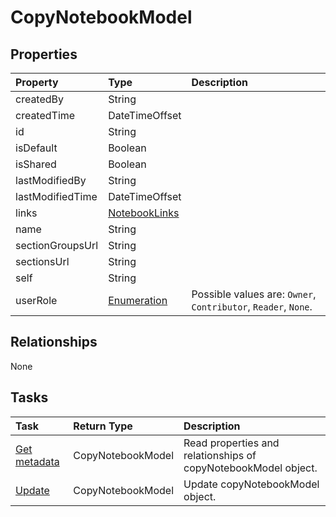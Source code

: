 # CopyNotebookModel



## Properties
| Property	   | Type	|Description|
|:---------------|:--------|:----------|
|createdBy|String||
|createdTime|DateTimeOffset||
|id|String||
|isDefault|Boolean||
|isShared|Boolean||
|lastModifiedBy|String||
|lastModifiedTime|DateTimeOffset||
|links|[NotebookLinks](notebooklinks.md)||
|name|String||
|sectionGroupsUrl|String||
|sectionsUrl|String||
|self|String||
|userRole|[Enumeration](enumeration.md)| Possible values are: `Owner`, `Contributor`, `Reader`, `None`.|

## Relationships
None


## Tasks

| Task		   | Return Type	|Description|
|:---------------|:--------|:----------|
|[Get metadata](../api/copynotebookmodel_get.md) | CopyNotebookModel |Read properties and relationships of copyNotebookModel object.|
|[Update](../api/copynotebookmodel_update.md) | CopyNotebookModel	|Update copyNotebookModel object. |
